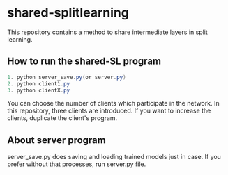# shared-splitlearning
This repository contains a method to share intermediate layers in split learning.


## How to run the shared-SL program
```powershell
1. python server_save.py(or server.py)
2. python client1.py
3. python clientX.py
```

You can choose the number of clients which participate in the network.
In this repository, three clients are introduced.
If you want to increase the clients, duplicate the client's program.



## About server program

server_save.py does saving and loading trained models just in case.
If you prefer without that processes, run server.py file.
